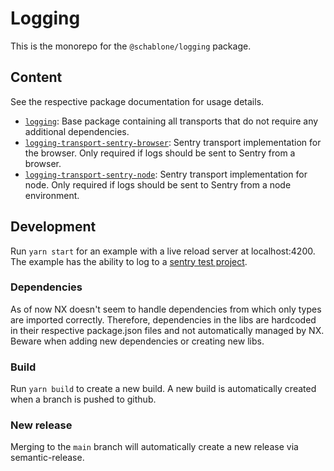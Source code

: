 # Logging
This is the monorepo for the `@schablone/logging` package.

## Content
See the respective package documentation for usage details.

* [`logging`](libs/logging): Base package containing all transports that do not require any
  additional dependencies.
* [`logging-transport-sentry-browser`](libs/logging-transport-sentry-browser): Sentry transport implementation for the
  browser. Only required if logs should be sent to Sentry from a browser.
* [`logging-transport-sentry-node`](libs/logging-transport-sentry-node): Sentry transport implementation for node. 
  Only required if logs should be sent to Sentry from a node environment.

## Development
Run `yarn start` for an example with a live reload server at
localhost:4200. The example has the ability to log to a [sentry test project](https://sentry.io/organizations/alchemisten/issues/?project=6634249).

### Dependencies
As of now NX doesn't seem to handle dependencies from which only types are imported 
correctly. Therefore, dependencies in the libs are hardcoded in their respective 
package.json files and not automatically managed by NX. Beware when adding
new dependencies or creating new libs.

### Build
Run `yarn build` to create a new build. A new build is automatically created
when a branch is pushed to github.

### New release
Merging to the `main` branch will automatically create a new release via
semantic-release.
